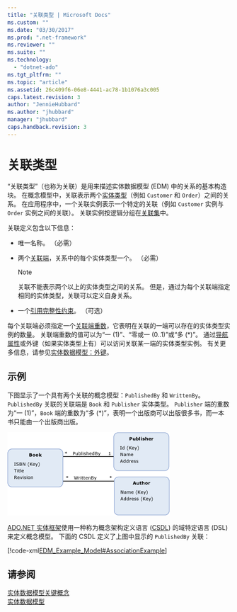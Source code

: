 ```yaml
---
title: "关联类型 | Microsoft Docs"
ms.custom: ""
ms.date: "03/30/2017"
ms.prod: ".net-framework"
ms.reviewer: ""
ms.suite: ""
ms.technology: 
  - "dotnet-ado"
ms.tgt_pltfrm: ""
ms.topic: "article"
ms.assetid: 26c409f6-06e8-4441-ac78-1b1076a3c005
caps.latest.revision: 3
author: "JennieHubbard"
ms.author: "jhubbard"
manager: "jhubbard"
caps.handback.revision: 3
---
```

# 关联类型
“关联类型”（也称为关联）是用来描述实体数据模型 \(EDM\) 中的关系的基本构造块。  在概念模型中，关联表示两个[实体类型](../../../../docs/framework/data/adonet/entity-type.md)（例如 `Customer` 和 `Order`）之间的关系。  在应用程序中，一个关联实例表示一个特定的关联（例如 `Customer` 实例与 `Order` 实例之间的关联）。  关联实例按逻辑分组在[关联集](../../../../docs/framework/data/adonet/association-set.md)中。  
  
 关联定义包含以下信息：  
  
-   唯一名称。  （必需）  
  
-   两个[关联端](../../../../docs/framework/data/adonet/association-end.md)，关系中的每个实体类型一个。  （必需）  
  
    > [!NOTE]
    >  关联不能表示两个以上的实体类型之间的关系。  但是，通过为每个关联端指定相同的实体类型，关联可以定义自身关系。  
  
-   一个[引用完整性约束](../../../../docs/framework/data/adonet/referential-integrity-constraint.md)。  （可选）  
  
 每个关联端必须指定一个[关联端重数](../../../../docs/framework/data/adonet/association-end-multiplicity.md)，它表明在关联的一端可以存在的实体类型实例的数量。  关联端重数的值可以为“一 \(1\)”、“零或一 \(0..1\)”或“多 \(\*\)”。  通过[导航属性](../../../../docs/framework/data/adonet/navigation-property.md)或外键（如果实体类型上有）可以访问关联某一端的实体类型实例。  有关更多信息，请参见[实体数据模型：外键](../../../../docs/framework/data/adonet/foreign-key-property.md)。  
  
## 示例  
 下图显示了一个具有两个关联的概念模型：`PublishedBy` 和 `WrittenBy`。  `PublishedBy` 关联的关联端是 `Book` 和 `Publisher` 实体类型。  `Publisher` 端的重数为“一 \(1\)”，`Book` 端的重数为“多 \(\*\)”，表明一个出版商可以出版很多书，而一本书只能由一个出版商出版。  
  
 ![示例模型](../../../../docs/framework/data/adonet/media/examplemodel.gif "ExampleModel")  
  
 [ADO.NET 实体框架](../../../../docs/framework/data/adonet/ef/index.md)使用一种称为概念架构定义语言 \([CSDL](../../../../docs/framework/data/adonet/ef/language-reference/csdl-specification.md)\) 的域特定语言 \(DSL\) 来定义概念模型。  下面的 CSDL 定义了上图中显示的 `PublishedBy` 关联：  
  
 [!code-xml[EDM_Example_Model#AssociationExample](../../../../samples/snippets/xml/VS_Snippets_Data/edm_example_model/xml/books.edmx#associationexample)]  
  
## 请参阅  
 [实体数据模型关键概念](../../../../docs/framework/data/adonet/entity-data-model-key-concepts.md)   
 [实体数据模型](../../../../docs/framework/data/adonet/entity-data-model.md)